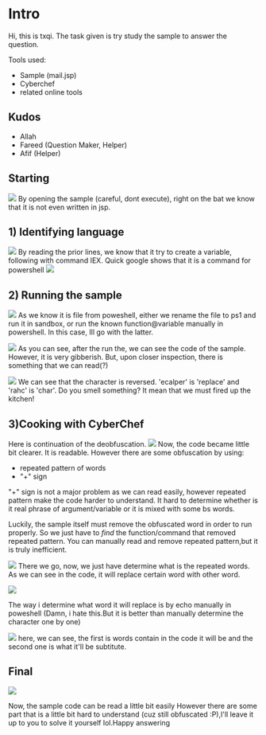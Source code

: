 # Intro

Hi, this is txqi. The task given is try study the sample to answer the question.

Tools used:
 - Sample (mail.jsp)
 - Cyberchef
 - related online tools 

## Kudos

 - Allah
 - Fareed (Question Maker, Helper)
 - Afif (Helper)

## Starting
![](/res/Capture.PNG)
By opening the sample (careful, dont execute), right on the bat we know that it is not even written in jsp.


## 1) Identifying language
![](/res/Capture2.PNG)
By reading the prior lines, we know that it try to create a variable, following with command   IEX. Quick google shows that it is a command for powershell 
![](/res/Capture3.PNG)


## 2) Running the sample
![](/res/Capture4.PNG)
As we know it is file from poweshell, either we rename the file to ps1 and run it in sandbox, or run the known function@variable manually in powershell. In this case, Ill go with the latter.

![](/res/Capture5.PNG)
As you can see, after the run the, we can see the code of the sample. However, it is very gibberish. But, upon closer inspection, there is something that we can read(?)

![](/res/Capture6.PNG)
We can see that the character is reversed. 'ecalper' is 'replace' and 'rahc' is 'char'. Do you smell something? It mean that we must fired up the kitchen!

## 3)Cooking with CyberChef
Here is continuation of the deobfuscation.
![](/res/Capture7.PNG)
Now, the code became little bit clearer. It is readable. However there are some obfuscation by using:

 - repeated pattern of words
 -  "+" sign

"+" sign is not a major problem as we can read easily, however repeated pattern make the code harder to understand. It hard to determine whether is it real phrase of argument/variable or it is mixed with some bs words.

Luckily, the sample itself must remove the obfuscated word in order to run properly. So we just have to *find* the function/command that removed repeated pattern. You can manually read and remove repeated pattern,but it is truly inefficient.

![](/res/Capture8.PNG)
There we go, now, we just have determine what is the repeated words.
As we can see in the code, it will replace certain word with other  word.

![](/res/Capture9.PNG)

The way i determine what word it will replace is by echo manually in poweshell (Damn, i hate this.But it is better than manually determine the character one by one)

![](/res/Capture10.PNG)
here, we can see, the first is words contain in the code it will be and the second one is what it'll be subtitute.

## Final
![](/res/Capture11.PNG)

Now, the sample code can be read a little bit easily However there are some part that is a little bit hard to understand (cuz still obfuscated :P),I'll leave it up to you to solve it yourself lol.Happy answering 
